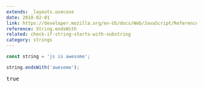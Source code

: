 ```yaml
---
extends: _layouts.usecase
date: 2018-02-01
link: https://developer.mozilla.org/en-US/docs/Web/JavaScript/Reference/Global_Objects/String/endsWith
reference: String.endsWith
related: check-if-string-starts-with-substring
category: strings
---
```


```javascript
const string = 'js is awesome';

string.endsWith('awesome');
```

<pre class="output">true</pre>
